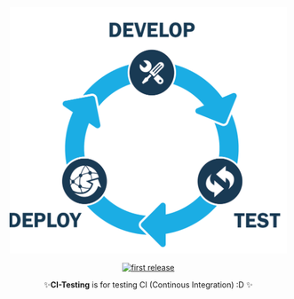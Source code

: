 <div align="center">
<p>
<img src="https://github.com/Dayan-Zhanchi/CI-testing/blob/master/assets/CI.png" width="500"/>
</p>

<p>
<a href="">
<img alt="first release" src="https://travis-ci.org/Dayan-Zhanchi/CI-testing.svg?branch=master" width="100"/>
</a>
</p>

<p>✨<strong>CI-Testing</strong> is for testing CI (Continous Integration) :D ✨</p>
</div>
